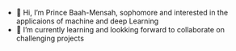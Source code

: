 - 👋 Hi, I’m Prince Baah-Mensah, sophomore and interested in the applicaions of machine and deep Learning
- 🌱 I’m currently learning and lookking forward to collaborate on challenging projects

<!---
Baah134/Baah134 is a ✨ special ✨ repository because its `README.md` (this file) appears on your GitHub profile.
You can click the Preview link to take a look at your changes.
--->
